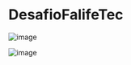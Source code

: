 # DesafioFalifeTec

![image](https://user-images.githubusercontent.com/14266075/201478016-5372be2c-0916-4d47-8881-c573833ee742.png)

![image](https://user-images.githubusercontent.com/14266075/201478100-d4196e78-7df5-47e2-8a7e-f473686ad695.png)

